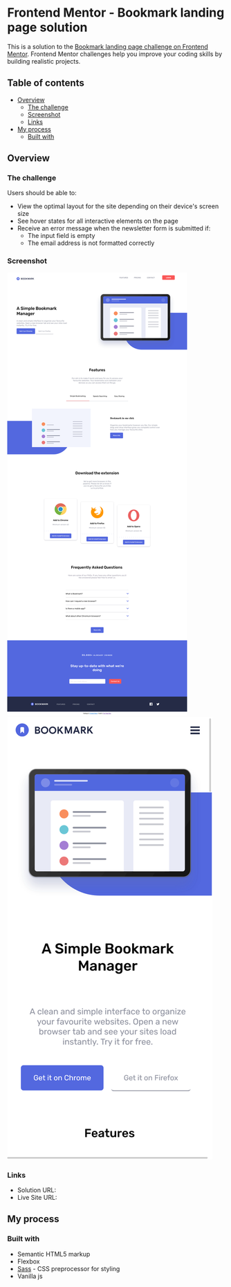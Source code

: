 # Frontend Mentor - Bookmark landing page solution

This is a solution to the [Bookmark landing page challenge on Frontend Mentor](https://www.frontendmentor.io/challenges/bookmark-landing-page-5d0b588a9edda32581d29158). Frontend Mentor challenges help you improve your coding skills by building realistic projects. 

## Table of contents

- [Overview](#overview)
  - [The challenge](#the-challenge)
  - [Screenshot](#screenshot)
  - [Links](#links)
- [My process](#my-process)
  - [Built with](#built-with)
 


## Overview

### The challenge

Users should be able to:

- View the optimal layout for the site depending on their device's screen size
- See hover states for all interactive elements on the page
- Receive an error message when the newsletter form is submitted if:
  - The input field is empty
  - The email address is not formatted correctly

### Screenshot

![Code](./public/ss_desk.png)
![Live](./public/ss_mobile.png)



### Links

- Solution URL: [](https://github.com/Phoenix-dare/Bookmark_landing_page/)
- Live Site URL: [](https://phoenix-dare.github.io/Bookmark_landing_page/)

## My process

### Built with

- Semantic HTML5 markup
- Flexbox
- [Sass](https://sass-lang.com/) - CSS preprocessor for styling
- Vanilla js





